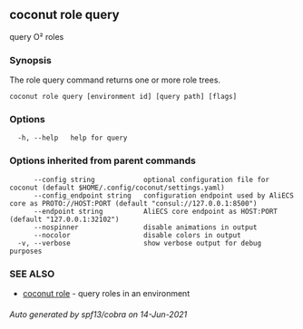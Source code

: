 ## coconut role query

query O² roles

### Synopsis

The role query command returns one or more role trees.

```
coconut role query [environment id] [query path] [flags]
```

### Options

```
  -h, --help   help for query
```

### Options inherited from parent commands

```
      --config string            optional configuration file for coconut (default $HOME/.config/coconut/settings.yaml)
      --config_endpoint string   configuration endpoint used by AliECS core as PROTO://HOST:PORT (default "consul://127.0.0.1:8500")
      --endpoint string          AliECS core endpoint as HOST:PORT (default "127.0.0.1:32102")
      --nospinner                disable animations in output
      --nocolor                  disable colors in output
  -v, --verbose                  show verbose output for debug purposes
```

### SEE ALSO

* [coconut role](coconut_role.md)	 - query roles in an environment

###### Auto generated by spf13/cobra on 14-Jun-2021
